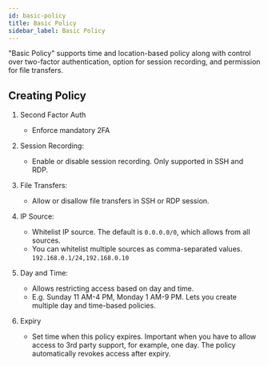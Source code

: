 ```yaml
---
id: basic-policy
title: Basic Policy
sidebar_label: Basic Policy
---
```

"Basic Policy" supports time and location-based policy along with control over two-factor authentication, option for session recording, and permission for file transfers. 

## Creating Policy

1. Second Factor Auth 
   + Enforce mandatory 2FA
  
2. Session Recording:
   + Enable or disable session recording. Only supported in SSH and RDP.
  
3. File Transfers:
   + Allow or disallow file transfers in SSH or RDP session.
  
4. IP Source:
   + Whitelist IP source. The default is `0.0.0.0/0`, which allows from all sources.
   + You can whitelist multiple sources as comma-separated values. `192.168.0.1/24,192.168.0.10`

5. Day and Time:
   + Allows restricting access based on day and time.
   + E.g. Sunday 11 AM-4 PM, Monday 1 AM-9 PM. Lets you create multiple day and time-based policies.
  
6. Expiry
   + Set time when this policy expires. Important when you have to allow access to 3rd party support, for example, one day. The policy automatically revokes access after expiry.
